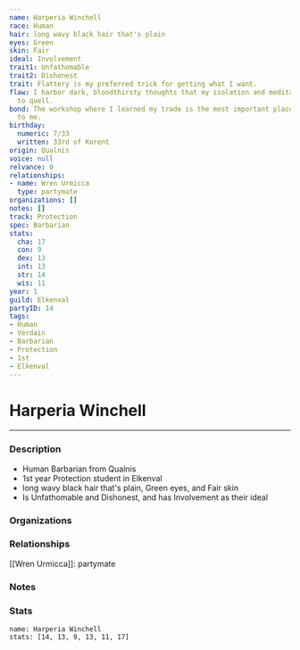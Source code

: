```yaml
---
name: Harperia Winchell
race: Human
hair: long wavy black hair that's plain
eyes: Green
skin: Fair
ideal: Involvement
trait1: Unfathomable
trait2: Dishonest
trait: Flattery is my preferred trick for getting what I want.
flaw: I harbor dark, bloodthirsty thoughts that my isolation and meditation failed
  to quell.
bond: The workshop where I learned my trade is the most important place in the world
  to me.
birthday:
  numeric: 7/33
  written: 33rd of Korent
origin: Qualnis
voice: null
relvance: 0
relationships:
- name: Wren Urmicca
  type: partymate
organizations: []
notes: []
track: Protection
spec: Barbarian
stats:
  cha: 17
  con: 9
  dex: 13
  int: 13
  str: 14
  wis: 11
year: 1
guild: Elkenval
partyID: 14
tags:
- Human
- Verdain
- Barbarian
- Protection
- 1st
- Elkenval
---
```

# Harperia Winchell
---
### Description
- Human Barbarian from Qualnis
- 1st year Protection student in Elkenval
- long wavy black hair that's plain, Green eyes, and Fair skin
- Is Unfathomable and Dishonest, and has Involvement as their ideal

### Organizations

### Relationships
[[Wren Urmicca]]: partymate

### Notes

### Stats
```statblock
name: Harperia Winchell
stats: [14, 13, 9, 13, 11, 17]
```